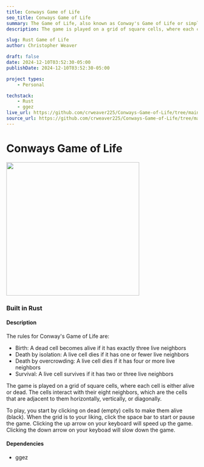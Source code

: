 ```yaml
---
title: Conways Game of Life
seo_title: Conways Game of Life
summary: The Game of Life, also known as Conway's Game of Life or simply Life, is a cellular automaton devised by the British mathematician John Horton Conway in 1970.
description: The game is played on a grid of square cells, where each cell is either alive or dead. The cells interact with their eight neighbors, which are the cells that are adjacent to them horizontally, vertically, or diagonally.

slug: Rust Game of Life
author: Christopher Weaver

draft: false
date: 2024-12-10T03:52:30-05:00
publishDate: 2024-12-10T03:52:30-05:00

project types: 
    - Personal

techstack:
    - Rust
    - ggez
live_url: https://github.com/crweaver225/Conways-Game-of-Life/tree/main
source_url: https://github.com/crweaver225/Conways-Game-of-Life/tree/main
---
```


# Conways Game of Life

<img src="ConwaysGameOfLife.mov" width="350em">

### Built in Rust 

#### Description
The rules for Conway's Game of Life are:

- Birth: A dead cell becomes alive if it has exactly three live neighbors
- Death by isolation: A live cell dies if it has one or fewer live neighbors
- Death by overcrowding: A live cell dies if it has four or more live neighbors
- Survival: A live cell survives if it has two or three live neighbors 

The game is played on a grid of square cells, where each cell is either alive or dead. The cells interact with their eight neighbors, which are the cells that are adjacent to them horizontally, vertically, or diagonally. 

To play, you start by clicking on dead (empty) cells to make them alive (black). When the grid is to your liking, click the space bar to start or pause the game. Clicking the up arrow on your keyboard will speed up the game. Clicking the down arrow on your keyboad will slow down the game. 

#### Dependencies
- ggez